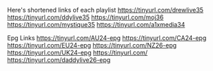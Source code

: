 Here's shortened links of each playlist
https://tinyurl.com/drewlive35
https://tinyurl.com/ddylive35
https://tinyurl.com/moj36
https://tinyurl.com/mystique35
https://tinyurl.com/a1xmedia34

Epg Links
https://tinyurl.com/AU24-epg
https://tinyurl.com/CA24-epg
https://tinyurl.com/EU24-epg
https://tinyurl.com/NZ26-epg
https://tinyurl.com/UK24-epg
https://tinyurl.com/         https://tinyurl.com/daddylive26-epg
